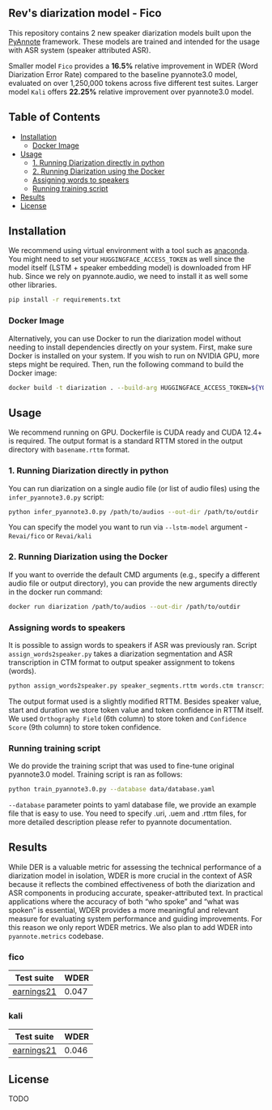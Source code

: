 ## Rev's diarization model - Fico
This repository contains 2 new speaker diarization models built upon the
[PyAnnote](https://github.com/pyannote/pyannote-audio) framework. These models are trained and intended 
for the usage with ASR system (speaker attributed ASR). 

Smaller model `Fico` provides a **16.5%** relative improvement in WDER (Word Diarization Error Rate) 
compared to the baseline pyannote3.0 model, 
evaluated on over 1,250,000 tokens across five different test suites.
Larger model `Kali` offers **22.25%** relative improvement over pyannote3.0 model.

## Table of Contents
- [Installation](#installation)
  - [Docker Image](#docker-image) 
- [Usage](#usage)
  - [1. Running Diarization directly in python](#1-running-diarization-directly-in-python)
  - [2. Running Diarization using the Docker](#2-running-diarization-using-the-docker)
  - [Assigning words to speakers](#assigning-words-to-speakers)
  - [Running training script](#running-training-script)
- [Results](#results)
- [License](#license)

## Installation
We recommend using virtual environment with a tool such as [anaconda](https://anaconda.org/). You might need to set your 
`HUGGINGFACE_ACCESS_TOKEN` as well since the model itself (LSTM + speaker embedding model) is downloaded 
from HF hub.
Since we rely on pyannote.audio, we need to install it as well some other libraries.
```bash
pip install -r requirements.txt
```

### Docker Image
Alternatively, you can use Docker to run the diarization model without needing to install dependencies
directly on your system. First, make sure Docker is installed on your system. If you wish to run
on NVIDIA GPU, more steps might be required.
Then, run the following command to build the Docker image:
```bash
docker build -t diarization . --build-arg HUGGINGFACE_ACCESS_TOKEN=${YOUR_HUGGINGFACE_ACCESS_TOKEN} 
```

## Usage
We recommend running on GPU. Dockerfile is CUDA ready and CUDA 12.4+ is required.
The output format is a standard RTTM stored in the output directory with `basename.rttm` format.
### 1.	Running Diarization directly in python
You can run diarization on a single audio file (or list of audio files) using the
`infer_pyannote3.0.py` script:
```bash
python infer_pyannote3.0.py /path/to/audios --out-dir /path/to/outdir
```
You can specify the model you want to run via `--lstm-model` argument - `Revai/fico` or `Revai/kali` 

### 2.  Running Diarization using the Docker
If you want to override the default CMD arguments (e.g., specify a different audio file or output directory), 
you can provide the new arguments directly in the docker run command:
```bash
docker run diarization /path/to/audios --out-dir /path/to/outdir
```

### Assigning words to speakers
It is possible to assign words to speakers if ASR was previously ran.
Script `assign_words2speaker.py` takes a diarization segmentation and ASR transcription in
CTM format to output speaker assignment to tokens (words). 
```bash
python assign_words2speaker.py speaker_segments.rttm words.ctm transcript.rttm
```
The output format used is a slightly modified RTTM. Besides speaker value, start and duration we 
store token value and token confidence in RTTM itself.
We used `Orthography Field` (6th column) to store token and `Confidence Score` (9th column) 
to store token confidence.

### Running training script
We do provide the training script that was used to fine-tune original pyannote3.0 model.
Training script is ran as follows:
```bash
python train_pyannote3.0.py --database data/database.yaml
```
`--database` parameter points to yaml database file, we provide an example file that is 
easy to use. You need to specify .uri, .uem and .rttm files, for more detailed 
description please refer to pyannote documentation.


## Results
While DER is a valuable metric for assessing the technical performance of a diarization model 
in isolation, WDER is more crucial in the context of ASR because it reflects the combined 
effectiveness of both the diarization and ASR components in producing accurate, 
speaker-attributed text. In practical applications where the accuracy of both “who spoke” 
and “what was spoken” is essential, WDER provides a more meaningful and relevant measure 
for evaluating system performance and guiding improvements.
For this reason we only report WDER metrics. We also plan to add WDER into `pyannote.metrics`
codebase.

### fico
| Test suite                                                                         | WDER  |
|------------------------------------------------------------------------------------|-------|
| [earnings21](https://github.com/revdotcom/speech-datasets/tree/rttm_v1/earnings21) | 0.047 |

### kali
| Test suite                                                                         | WDER  |
|------------------------------------------------------------------------------------|-------|
| [earnings21](https://github.com/revdotcom/speech-datasets/tree/rttm_v1/earnings21) | 0.046 |


## License
TODO